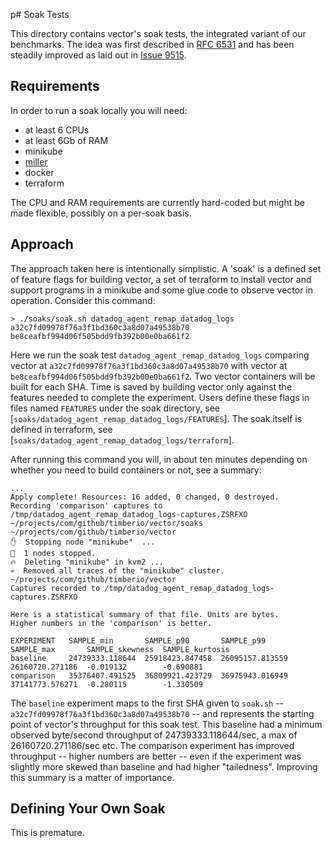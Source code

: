 p# Soak Tests

This directory contains vector's soak tests, the integrated variant of our
benchmarks. The idea was first described in [RFC
6531](../rfcs/2021-02-23-6531-performance-testing.md) and has been steadily
improved as laid out in [Issue
9515](https://github.com/vectordotdev/vector/issues/9515).

## Requirements

In order to run a soak locally you will need:

* at least 6 CPUs
* at least 6Gb of RAM
* minikube
* [miller](https://github.com/johnkerl/miller)
* docker
* terraform

The CPU and RAM requirements are currently hard-coded but might be made
flexible, possibly on a per-soak basis.

## Approach

The approach taken here is intentionally simplistic. A 'soak' is a defined set
of feature flags for building vector, a set of terraform to install vector and
support programs in a minikube and some glue code to observe vector in
operation. Consider this command:

```shell
> ./soaks/soak.sh datadog_agent_remap_datadog_logs a32c7fd09978f76a3f1bd360c3a8d07a49538b70 be8ceafbf994d06f505bdd9fb392b00e0ba661f2
```

Here we run the soak test `datadog_agent_remap_datadog_logs` comparing vector at
`a32c7fd09978f76a3f1bd360c3a8d07a49538b70` with vector at
`be8ceafbf994d06f505bdd9fb392b00e0ba661f2`. Two vector containers will be built
for each SHA. Time is saved by building vector only against the features needed
to complete the experiment. Users define these flags in files named `FEATURES`
under the soak directory, see
[`soaks/datadog_agent_remap_datadog_logs/FEATURES`]. The soak itself is defined
in terraform, see [`soaks/datadog_agent_remap_datadog_logs/terraform`].

After running this command you will, in about ten minutes depending on whether
you need to build containers or not, see a summary:



```shell
...
Apply complete! Resources: 16 added, 0 changed, 0 destroyed.
Recording 'comparison' captures to /tmp/datadog_agent_remap_datadog_logs-captures.ZSRFXO
~/projects/com/github/timberio/vector/soaks ~/projects/com/github/timberio/vector
✋  Stopping node "minikube"  ...
🛑  1 nodes stopped.
🔥  Deleting "minikube" in kvm2 ...
💀  Removed all traces of the "minikube" cluster.
~/projects/com/github/timberio/vector
Captures recorded to /tmp/datadog_agent_remap_datadog_logs-captures.ZSRFXO

Here is a statistical summary of that file. Units are bytes.
Higher numbers in the 'comparison' is better.

EXPERIMENT   SAMPLE_min       SAMPLE_p90       SAMPLE_p99       SAMPLE_max       SAMPLE_skewness  SAMPLE_kurtosis
baseline     24739333.118644  25918423.847458  26095157.813559  26160720.271186  -0.019132        -0.690881
comparison   35376407.491525  36809921.423729  36975943.016949  37141773.576271  -0.280115        -1.330509
```

The `baseline` experiment maps to the first SHA given to `soak.sh` --
`a32c7fd09978f76a3f1bd360c3a8d07a49538b70` -- and represents the starting point
of vector's throughput for this soak test. This baseline had a minimum observed
byte/second throughput of 24739333.118644/sec, a max of 26160720.271186/sec
etc. The comparison experiment has improved throughput -- higher numbers are
better -- even if the experiment was slightly more skewed than baseline and had
higher "tailedness". Improving this summary is a matter of importance.

## Defining Your Own Soak

This is premature.
